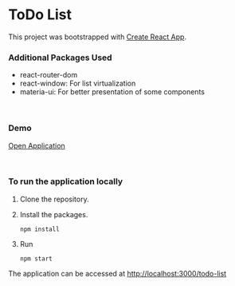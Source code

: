 # ToDo List

This project was bootstrapped with [Create React App](https://github.com/facebook/create-react-app).

### Additional Packages Used

- react-router-dom
- react-window: For list virtualization
- materia-ui: For better presentation of some components

<br >

### Demo

[Open Application](https://Rumi-W.github.io/todo-list/)

<br >

### To run the application locally

1. Clone the repository.
2. Install the packages.

   ```
   npm install
   ```

3. Run

   ```
   npm start
   ```

The application can be accessed at <http://localhost:3000/todo-list>
